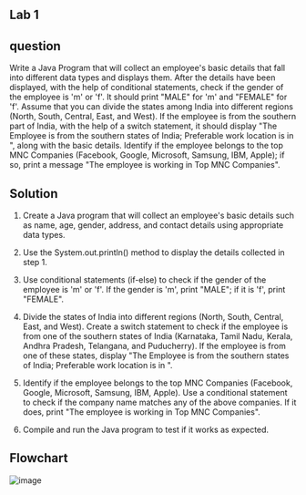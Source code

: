## Lab 1

## question
Write a Java Program that will collect an employee's basic details that fall into different data types and displays them.
After the details have been displayed, with the help of conditional statements, check if the gender of the employee is 'm' or 'f'. It should print "MALE" for 'm' and "FEMALE" for 'f'.
Assume that you can divide the states among India into different regions (North, South, Central, East, and West). If the employee is from the southern part of India, with the help of a switch statement, it should display "The Employee is from the southern states of India; Preferable work location is in <state>", along with the basic details.
Identify if the employee belongs to the top MNC Companies (Facebook, Google, Microsoft, Samsung, IBM, Apple); if so, print a message "The employee is working in Top MNC Companies".
  
  
  ## Solution

1. Create a Java program that will collect an employee's basic details such as name, age, gender, address, and contact details using appropriate data types.

2. Use the System.out.println() method to display the details collected in step 1.

3. Use conditional statements (if-else) to check if the gender of the employee is 'm' or 'f'. If the gender is 'm', print "MALE"; if it is 'f', print "FEMALE".

4. Divide the states of India into different regions (North, South, Central, East, and West). Create a switch statement to check if the employee is from one of the southern states of India (Karnataka, Tamil Nadu, Kerala, Andhra Pradesh, Telangana, and Puducherry). If the employee is from one of these states, display "The Employee is from the southern states of India; Preferable work location is in <state>". 

5. Identify if the employee belongs to the top MNC Companies (Facebook, Google, Microsoft, Samsung, IBM, Apple). Use a conditional statement to check if the company name matches any of the above companies. If it does, print "The employee is working in Top MNC Companies".

6. Compile and run the Java program to test if it works as expected.

## Flowchart
 ![image](https://github.com/nithin403/22122033-MDS273L-JAVA/assets/113897873/5cf41c6d-7a95-46bc-a3ec-db5d42f065f0)
 
  
